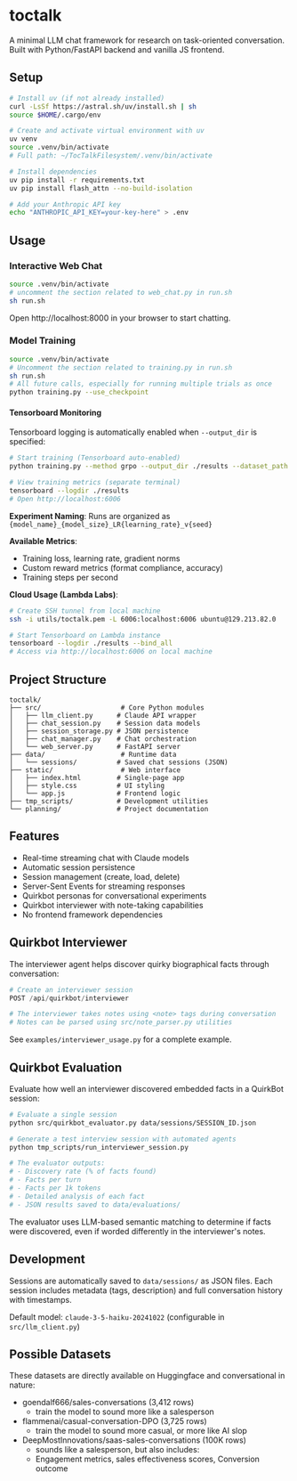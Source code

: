 # toctalk

A minimal LLM chat framework for research on task-oriented conversation. Built with Python/FastAPI backend and vanilla JS frontend.

## Setup

```bash
# Install uv (if not already installed)
curl -LsSf https://astral.sh/uv/install.sh | sh
source $HOME/.cargo/env

# Create and activate virtual environment with uv
uv venv
source .venv/bin/activate
# Full path: ~/TocTalkFilesystem/.venv/bin/activate

# Install dependencies
uv pip install -r requirements.txt
uv pip install flash_attn --no-build-isolation

# Add your Anthropic API key
echo "ANTHROPIC_API_KEY=your-key-here" > .env
```

## Usage

### Interactive Web Chat

```bash
source .venv/bin/activate
# uncomment the section related to web_chat.py in run.sh
sh run.sh 
```
Open http://localhost:8000 in your browser to start chatting.

### Model Training

```bash
source .venv/bin/activate
# Uncomment the section related to training.py in run.sh
sh run.sh
# All future calls, especially for running multiple trials as once
python training.py --use_checkpoint
```

#### Tensorboard Monitoring

Tensorboard logging is automatically enabled when `--output_dir` is specified:

```bash
# Start training (Tensorboard auto-enabled)
python training.py --method grpo --output_dir ./results --dataset_path your_dataset --model_size small

# View training metrics (separate terminal)
tensorboard --logdir ./results
# Open http://localhost:6006
```

**Experiment Naming**: Runs are organized as `{model_name}_{model_size}_LR{learning_rate}_v{seed}`

**Available Metrics**:
- Training loss, learning rate, gradient norms
- Custom reward metrics (format compliance, accuracy)
- Training steps per second

**Cloud Usage (Lambda Labs)**:
```bash
# Create SSH tunnel from local machine
ssh -i utils/toctalk.pem -L 6006:localhost:6006 ubuntu@129.213.82.0

# Start Tensorboard on Lambda instance
tensorboard --logdir ./results --bind_all
# Access via http://localhost:6006 on local machine
```

## Project Structure

```
toctalk/
├── src/                    # Core Python modules
│   ├── llm_client.py      # Claude API wrapper
│   ├── chat_session.py    # Session data models
│   ├── session_storage.py # JSON persistence
│   ├── chat_manager.py    # Chat orchestration
│   └── web_server.py      # FastAPI server
├── data/                   # Runtime data
│   └── sessions/          # Saved chat sessions (JSON)
├── static/                 # Web interface
│   ├── index.html         # Single-page app
│   ├── style.css          # UI styling
│   └── app.js             # Frontend logic
├── tmp_scripts/           # Development utilities
└── planning/              # Project documentation
```

## Features

- Real-time streaming chat with Claude models
- Automatic session persistence
- Session management (create, load, delete)
- Server-Sent Events for streaming responses
- Quirkbot personas for conversational experiments
- Quirkbot interviewer with note-taking capabilities
- No frontend framework dependencies

## Quirkbot Interviewer

The interviewer agent helps discover quirky biographical facts through conversation:

```python
# Create an interviewer session
POST /api/quirkbot/interviewer

# The interviewer takes notes using <note> tags during conversation
# Notes can be parsed using src/note_parser.py utilities
```

See `examples/interviewer_usage.py` for a complete example.

## Quirkbot Evaluation

Evaluate how well an interviewer discovered embedded facts in a QuirkBot session:

```bash
# Evaluate a single session
python src/quirkbot_evaluator.py data/sessions/SESSION_ID.json

# Generate a test interview session with automated agents
python tmp_scripts/run_interviewer_session.py

# The evaluator outputs:
# - Discovery rate (% of facts found)
# - Facts per turn
# - Facts per 1k tokens
# - Detailed analysis of each fact
# - JSON results saved to data/evaluations/
```

The evaluator uses LLM-based semantic matching to determine if facts were discovered, even if worded differently in the interviewer's notes.

## Development

Sessions are automatically saved to `data/sessions/` as JSON files. Each session includes metadata (tags, description) and full conversation history with timestamps.

Default model: `claude-3-5-haiku-20241022` (configurable in `src/llm_client.py`)

## Possible Datasets

These datasets are directly available on Huggingface and conversational in nature:
 - goendalf666/sales-conversations (3,412 rows)
     - train the model to sound more like a salesperson
 - flammenai/casual-conversation-DPO (3,725 rows)
     - train the model to sound more casual, or more like AI slop
 - DeepMostInnovations/saas-sales-conversations (100K rows)
     - sounds like a salesperson, but also includes:
     - Engagement metrics, sales effectiveness scores, Conversion outcome
 
